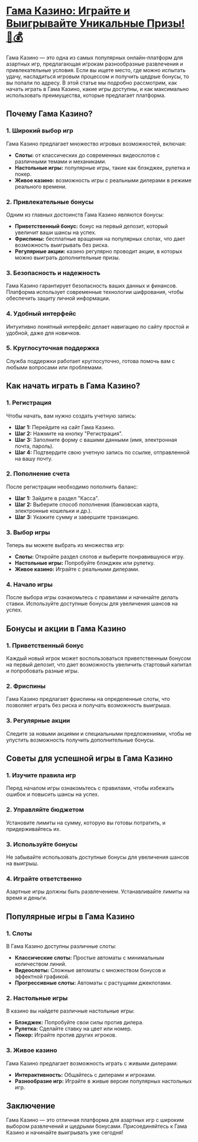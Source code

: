 # [Гама Казино: Играйте и Выигрывайте Уникальные Призы! 🎉💰](https://brandplay.link/RD52jZbL)

Гама Казино — это одна из самых популярных онлайн-платформ для азартных игр, предлагающая игрокам разнообразные развлечения и привлекательные условия. Если вы ищете место, где можно испытать удачу, насладиться игровым процессом и получить щедрые бонусы, то вы попали по адресу. В этой статье мы подробно рассмотрим, как начать играть в Гама Казино, какие игры доступны, и как максимально использовать преимущества, которые предлагает платформа.

## Почему Гама Казино?

### 1. Широкий выбор игр

Гама Казино предлагает множество игровых возможностей, включая:

* **Слоты:** от классических до современных видеослотов с различными темами и механиками.
* **Настольные игры:** популярные игры, такие как блэкджек, рулетка и покер.
* **Живое казино:** возможность игры с реальными дилерами в режиме реального времени.

### 2. Привлекательные бонусы

Одним из главных достоинств Гама Казино являются бонусы:

* **Приветственный бонус:** бонус на первый депозит, который увеличит ваши шансы на успех.
* **Фриспины:** бесплатные вращения на популярных слотах, что дает возможность выигрывать без риска.
* **Регулярные акции:** казино регулярно проводит акции, в которых можно выиграть дополнительные призы.

### 3. Безопасность и надежность

Гама Казино гарантирует безопасность ваших данных и финансов. Платформа использует современные технологии шифрования, чтобы обеспечить защиту личной информации.

### 4. Удобный интерфейс

Интуитивно понятный интерфейс делает навигацию по сайту простой и удобной, даже для новичков.

### 5. Круглосуточная поддержка

Служба поддержки работает круглосуточно, готова помочь вам с любыми вопросами или проблемами.

## Как начать играть в Гама Казино?

### 1. Регистрация

Чтобы начать, вам нужно создать учетную запись:

* **Шаг 1:** Перейдите на сайт Гама Казино.
* **Шаг 2:** Нажмите на кнопку "Регистрация".
* **Шаг 3:** Заполните форму с вашими данными (имя, электронная почта, пароль).
* **Шаг 4:** Подтвердите свою учетную запись по ссылке, отправленной на вашу почту.

### 2. Пополнение счета

После регистрации необходимо пополнить баланс:

* **Шаг 1:** Зайдите в раздел "Касса".
* **Шаг 2:** Выберите способ пополнения (банковская карта, электронные кошельки и др.).
* **Шаг 3:** Укажите сумму и завершите транзакцию.

### 3. Выбор игры

Теперь вы можете выбрать из множества игр:

* **Слоты:** Откройте раздел слотов и выберите понравившуюся игру.
* **Настольные игры:** Попробуйте блэкджек или рулетку.
* **Живое казино:** Играйте с реальными дилерами.

### 4. Начало игры

После выбора игры ознакомьтесь с правилами и начинайте делать ставки. Используйте доступные бонусы для увеличения шансов на успех.

## Бонусы и акции в Гама Казино

### 1. Приветственный бонус

Каждый новый игрок может воспользоваться приветственным бонусом на первый депозит, что дает возможность увеличить стартовый капитал и попробовать разные игры.

### 2. Фриспины

Гама Казино предлагает фриспины на определенные слоты, что позволяет играть без риска и получать возможность выигрыша.

### 3. Регулярные акции

Следите за новыми акциями и специальными предложениями, чтобы не упустить возможность получить дополнительные бонусы.

## Советы для успешной игры в Гама Казино

### 1. Изучите правила игр

Перед началом игры ознакомьтесь с правилами, чтобы избежать ошибок и повысить шансы на успех.

### 2. Управляйте бюджетом

Установите лимиты на сумму, которую вы готовы потратить, и придерживайтесь их.

### 3. Используйте бонусы

Не забывайте использовать доступные бонусы для увеличения шансов на выигрыш.

### 4. Играйте ответственно

Азартные игры должны быть развлечением. Устанавливайте лимиты на время и деньги.

## Популярные игры в Гама Казино

### 1. Слоты

В Гама Казино доступны различные слоты:

* **Классические слоты:** Простые автоматы с минимальным количеством линий.
* **Видеослоты:** Сложные автоматы с множеством бонусов и эффектной графикой.
* **Прогрессивные слоты:** Автоматы с растущими джекпотами.

### 2. Настольные игры

В казино вы найдете различные настольные игры:

* **Блэкджек:** Попробуйте свои силы против дилера.
* **Рулетка:** Сделайте ставку на цвет или номер.
* **Покер:** Играйте против других игроков.

### 3. Живое казино

Гама Казино предлагает возможность играть с живыми дилерами:

* **Интерактивность:** Общайтесь с дилерами и игроками.
* **Разнообразие игр:** Играйте в живые версии популярных настольных игр.

## Заключение

Гама Казино — это отличная платформа для азартных игр с широким выбором развлечений и щедрыми бонусами. Присоединяйтесь к Гама Казино и начинайте выигрывать уже сегодня!
